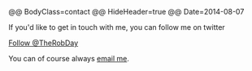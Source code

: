 @@ BodyClass=contact
@@ HideHeader=true
@@ Date=2014-08-07

<script>!function(d,s,id){var js,fjs=d.getElementsByTagName(s)[0],p=/^http:/.test(d.location)?'http':'https';if(!d.getElementById(id)){js=d.createElement(s);js.id=id;js.src=p+'://platform.twitter.com/widgets.js';fjs.parentNode.insertBefore(js,fjs);}}(document, 'script', 'twitter-wjs');</script>

If you'd like to get in touch with me, you can follow me on twitter<br/>

<a href="https://twitter.com/TheRobDay" class="twitter-follow-button" data-show-count="false" data-dnt="true">Follow @TheRobDay</a>

You can of course always <a href="mailto:dayrobertj@gmail.com">email me</a>.
